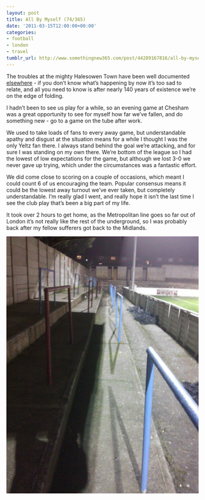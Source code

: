 ```yaml
---
layout: post
title: All By Myself (74/365)
date: '2011-03-15T12:00:00+00:00'
categories:
- football
- london
- travel
tumblr_url: http://www.somethingnew365.com/post/44289167816/all-by-myself-74365
---
```


The troubles at the mighty Halesowen Town have been well documented [elsewhere](http://www.yeltz.co.uk/) - if you don’t know what’s happening by now it’s too sad to relate, and all you need to know is after nearly 140 years of existence we’re on the edge of folding.

I hadn’t been to see us play for a while, so an evening game at Chesham was a great opportunity to see for myself how far we’ve fallen, and do something new - go to a game on the tube after work.

We used to take loads of fans to every away game, but understandable apathy and disgust at the situation means for a while I thought I was the only Yeltz fan there. I always stand behind the goal we’re attacking, and for sure I was standing on my own there. We’re bottom of the league so I had the lowest of low expectations for the game, but although we lost 3-0 we never gave up trying, which under the circumstances was a fantastic effort.

We did come close to scoring on a couple of occasions, which meant I could count 6 of us encouraging the team. Popular consensus means it could be the lowest away turnout we’ve ever taken, but completely understandable. I’m really glad I went, and really hope it isn’t the last time I see the club play that’s been a big part of my life.

It took over 2 hours to get home, as the Metropolitan line goes so far out of London it’s not really like the rest of the underground, so I was probably back after my fellow sufferers got back to the Midlands.

![HTFC](/images/tumblr_files/tumblr_mizdbcOuqI1s6o6vno1_1280.jpg)